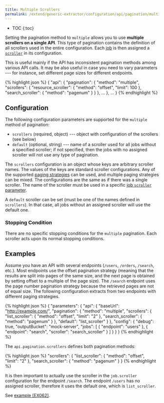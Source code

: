 ```yaml
---
title: Multiple Scrollers
permalink: /extend/generic-extractor/configuration/api/pagination/multiple/
---
```


* TOC
{:toc}

Setting the pagination method to `multiple` allows you to use **multiple scrollers on a single API**.
This type of pagination contains the definition of all scrollers used in the entire configuration.
Each [job](/extend/generic-extractor/configuration/config/jobs/) is then assigned a 
[`scroller`](/extend/generic-extractor/configuration/config/jobs/#scroller) in its configuration.

This is useful mainly if the API has inconsistent pagination methods among various API calls. 
It may be also useful in case you need to vary parameters --- for instance, set different page sizes for
different endpoints.

{% highlight json %}
{
    "api": {
        "pagination": {
            "method": "multiple",
            "scrollers": {
                "resource_scroller": {
                    "method": "offset",
                    "limit": 100
                },
                "search_scroller": {
                    "method": "pagenum"
                }
            }
        },
        ...
    },
    ...
}
{% endhighlight %}

## Configuration
The following configuration parameters are supported for the `multiple` method of pagination:

- `scrollers` (required, object) --- object with configuration of the scrollers (see below)
- `default` (optional, string) --- name of a scroller used for all jobs without a specified scroller; if not 
specified, then the jobs with no assigned scroller will not use any type of pagination.

The `scrollers` configuration is an object whose keys are arbitrary scroller names. The values of the 
keys are standard scroller configurations. Any of the supported 
[paging strategies](/extend/generic-extractor/configuration/api/pagination/#paging-strategy) can be used, and 
multiple paging strategies can be mixed. The configurations are the same as if there was a single scroller.
The name of the scroller must be used in a specific [job `scroller` parameter](/extend/generic-extractor/configuration/config/jobs/#scroller).

A `default` scroller can be set (must be one of the names defined in `scrollers`). In that case, all jobs
without an assigned scroller will use the default one.

### Stopping Condition
There are no specific stopping conditions for the `multiple` pagination. Each scroller acts upon its 
normal stopping conditions.

## Examples
Assume you have an API with several endpoints (`/users`, `/orders`, `/search`, etc.). Most endpoints
use the offset pagination strategy (meaning that the results are split into pages of the same size, and 
the next page is obtained by setting offset to a multiple of the page size). The `/search` endpoint uses the 
page number pagination strategy because the retrieved pages are not of equal size. The following 
configuration extracts from two endpoints with different paging strategies.

{% highlight json %}
{
    "parameters": {
        "api": {
            "baseUrl": "http://example.com/",
            "pagination": {
                "method": "multiple",
                "scrollers": {
                    "list_scroller": {
                        "method": "offset",
                        "limit": "2"
                    },
                    "search_scroller": {
                        "method": "pagenum"
                    }
                },
                "default": "list_scroller"
            }
        },
        "config": {
            "debug": true,
            "outputBucket": "mock-server",
            "jobs": [
                {
                    "endpoint": "users"
                },
                {
                    "endpoint": "search",
                    "scroller": "search_scroller"
                }
            ]
        }
    }
}
{% endhighlight %}

The `api.pagination.scrollers` defines both pagination methods: 

{% highlight json %}
"scrollers": {
    "list_scroller": {
        "method": "offset",
        "limit": "2"
    },
    "search_scroller": {
        "method": "pagenum"
    }
}
{% endhighlight %}

It is then important to actually use the scroller in the `job.scroller` configuration for the endpoint `/search`. 
The endpoint `/users` has no assigned scroller, therefore it uses the default one, which is `list_scroller`.

See [example [EX062]](https://github.com/keboola/generic-extractor/tree/master/doc/examples/062-pagination-multiple-scrollers).